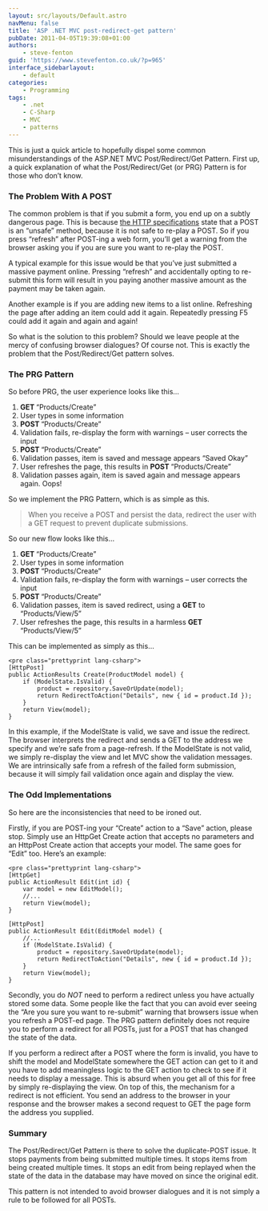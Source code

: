 ```yaml
---
layout: src/layouts/Default.astro
navMenu: false
title: 'ASP .NET MVC post-redirect-get pattern'
pubDate: 2011-04-05T19:39:08+01:00
authors:
    - steve-fenton
guid: 'https://www.stevefenton.co.uk/?p=965'
interface_sidebarlayout:
    - default
categories:
    - Programming
tags:
    - .net
    - C-Sharp
    - MVC
    - patterns
---
```


This is just a quick article to hopefully dispel some common misunderstandings of the ASP.NET MVC Post/Redirect/Get Pattern. First up, a quick explanation of what the Post/Redirect/Get (or PRG) Pattern is for those who don’t know.

### The Problem With A POST

The common problem is that if you submit a form, you end up on a subtly dangerous page. This is because [the HTTP specifications](https://www.w3.org/Protocols/rfc2616/rfc2616-sec9.html) state that a POST is an “unsafe” method, because it is not safe to re-play a POST. So if you press “refresh” after POST-ing a web form, you’ll get a warning from the browser asking you if you are sure you want to re-play the POST.

A typical example for this issue would be that you’ve just submitted a massive payment online. Pressing “refresh” and accidentally opting to re-submit this form will result in you paying another massive amount as the payment may be taken again.

Another example is if you are adding new items to a list online. Refreshing the page after adding an item could add it again. Repeatedly pressing F5 could add it again and again and again!

So what is the solution to this problem? Should we leave people at the mercy of confusing browser dialogues? Of course not. This is exactly the problem that the Post/Redirect/Get pattern solves.

### The PRG Pattern

So before PRG, the user experience looks like this…

1. <span style="font-weight: bold;">GET </span>“Products/Create”
2. User types in some information
3. <span style="font-weight: bold;">POST </span>“Products/Create”
4. Validation fails, re-display the form with warnings – user corrects the input
5. <span style="font-weight: bold;">POST </span>“Products/Create”
6. Validation passes, item is saved and message appears “Saved Okay”
7. User refreshes the page, this results in <span style="font-weight: bold;">POST </span>“Products/Create”
8. Validation passes again, item is saved again and message appears again. Oops!

So we implement the PRG Pattern, which is as simple as this.

> When you receive a POST and persist the data, redirect the user with a GET request to prevent duplicate submissions.

So our new flow looks like this…

1. <span style="font-weight: bold;">GET </span>“Products/Create”
2. User types in some information
3. <span style="font-weight: bold;">POST </span>“Products/Create”
4. Validation fails, re-display the form with warnings – user corrects the input
5. <span style="font-weight: bold;">POST </span>“Products/Create”
6. Validation passes, item is saved redirect, using a <span style="font-weight: bold;">GET</span> to “Products/View/5”<span style="font-weight: bold;">  
    </span>
7. User refreshes the page, this results in a harmless <span style="font-weight: bold;">GET </span>“Products/View/5”

This can be implemented as simply as this…

```
<pre class="prettyprint lang-csharp">
[HttpPost]
public ActionResults Create(ProductModel model) {
    if (ModelState.IsValid) {
        product = repository.SaveOrUpdate(model);
        return RedirectToAction("Details", new { id = product.Id });
    }
    return View(model);
}
```
In this example, if the ModelState is valid, we save and issue the redirect. The browser interprets the redirect and sends a GET to the address we specify and we’re safe from a page-refresh. If the ModelState is not valid, we simply re-display the view and let MVC show the validation messages. We are intrinsically safe from a refresh of the failed form submission, because it will simply fail validation once again and display the view.

### The Odd Implementations

So here are the inconsistencies that need to be ironed out.

Firstly, if you are POST-ing your “Create” action to a “Save” action, please stop. Simply use an HttpGet Create action that accepts no parameters and an HttpPost Create action that accepts your model. The same goes for “Edit” too. Here’s an example:

```
<pre class="prettyprint lang-csharp">
[HttpGet]
public ActionResult Edit(int id) {
    var model = new EditModel();
    //...
    return View(model);
}

[HttpPost]
public ActionResult Edit(EditModel model) {
    //...
    if (ModelState.IsValid) {
        product = repository.SaveOrUpdate(model);
        return RedirectToAction("Details", new { id = product.Id });
    }
    return View(model);
}
```
Secondly, you do *NOT* need to perform a redirect unless you have actually stored some data. Some people like the fact that you can avoid ever seeing the “Are you sure you want to re-submit” warning that browsers issue when you refresh a POST-ed page. The PRG pattern definitely does not require you to perform a redirect for all POSTs, just for a POST that has changed the state of the data.

If you perform a redirect after a POST where the form is invalid, you have to shift the model and ModelState somewhere the GET action can get to it and you have to add meaningless logic to the GET action to check to see if it needs to display a message. This is absurd when you get all of this for free by simply re-displaying the view. On top of this, the mechanism for a redirect is not efficient. You send an address to the browser in your response and the browser makes a second request to GET the page form the address you supplied.

### Summary

The Post/Redirect/Get Pattern is there to solve the duplicate-POST issue. It stops payments from being submitted multiple times. It stops items from being created multiple times. It stops an edit from being replayed when the state of the data in the database may have moved on since the original edit.

This pattern is not intended to avoid browser dialogues and it is not simply a rule to be followed for all POSTs.